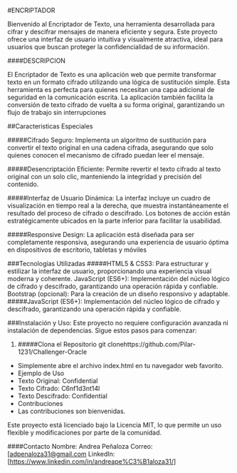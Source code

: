 #ENCRIPTADOR
<p>
Bienvenido al Encriptador de Texto, una herramienta desarrollada para cifrar y descifrar mensajes de manera eficiente y segura. Este proyecto ofrece una interfaz de usuario intuitiva y visualmente atractiva, ideal para usuarios que buscan proteger la confidencialidad de su información.
</p>

####DESCRIPCION 

El Encriptador de Texto es una aplicación web que permite transformar texto en un formato cifrado utilizando una lógica de sustitución simple. Esta herramienta es perfecta para quienes necesitan una capa adicional de seguridad en la comunicación escrita. La aplicación también facilita la conversión de texto cifrado de vuelta a su forma original, garantizando un flujo de trabajo sin interrupciones

##Caracteristicas Especiales

#####Cifrado Seguro:
Implementa un algoritmo de sustitución para convertir el texto original en una cadena cifrada, asegurando que solo quienes conocen el mecanismo de cifrado puedan leer el mensaje.

#####Desencriptación Eficiente: 
Permite revertir el texto cifrado al texto original con un solo clic, manteniendo la integridad y precisión del contenido.

#####Interfaz de Usuario Dinámica: 
La interfaz incluye un cuadro de visualización en tiempo real a la derecha, que muestra instantáneamente el resultado del proceso de cifrado o descifrado. Los botones de acción están estratégicamente ubicados en la parte inferior para facilitar la usabilidad.

#####Responsive Design: 
La aplicación está diseñada para ser completamente responsiva, asegurando una experiencia de usuario óptima en dispositivos de escritorio, tabletas y móviles

###Tecnologías Utilizadas
#####HTML5 & CSS3:
Para estructurar y estilizar la interfaz de usuario, proporcionando una experiencia visual moderna y coherente.
JavaScript (ES6+): Implementación del núcleo lógico de cifrado y descifrado, garantizando una operación rápida y confiable.
Bootstrap (opcional): Para la creación de un diseño responsivo y adaptable.
#####JavaScript (ES6+):
Implementación del núcleo lógico de cifrado y descifrado, garantizando una operación rápida y confiable.

###Instalación y Uso:
Este proyecto no requiere configuración avanzada ni instalación de dependencias. Sigue estos pasos para comenzar:

1. #####Clona el Repositorio
git clonehttps://github.com/Pilar-1231/Challenger-Oracle

- Simplemente abre el archivo index.html en tu navegador web favorito.
- Ejemplo de Uso
- Texto Original: Confidential
- Texto Cifrado: C6nf1d3nt14l
- Texto Descifrado: Confidential
- Contribuciones
- Las contribuciones son bienvenidas.

Este proyecto está licenciado bajo la Licencia MIT, lo que permite un uso flexible y modificaciones por parte de la comunidad. 

####Contacto
Nombre: Andrea Peñaloza
Correo: [adpenaloza31@gmail.com
LinkedIn: [https://www.linkedin.com/in/andreape%C3%B1aloza31/]


